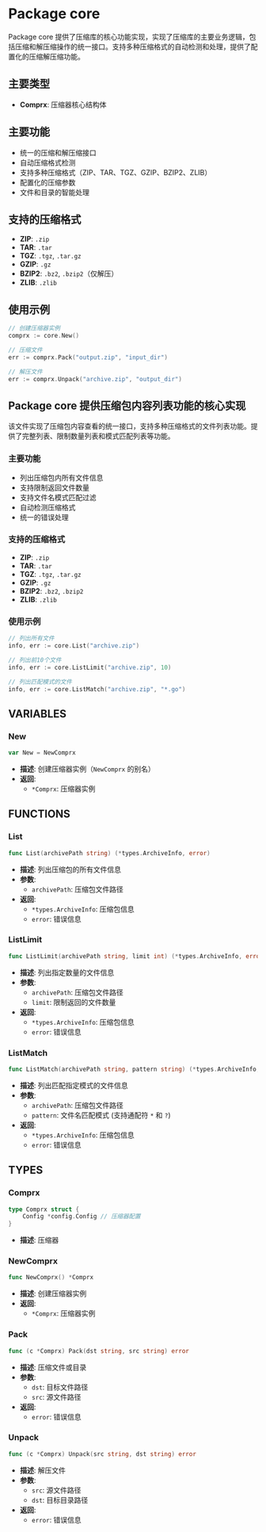 # Package core

Package core 提供了压缩库的核心功能实现，实现了压缩库的主要业务逻辑，包括压缩和解压缩操作的统一接口。支持多种压缩格式的自动检测和处理，提供了配置化的压缩解压缩功能。

## 主要类型

- **Comprx**: 压缩器核心结构体

## 主要功能

- 统一的压缩和解压缩接口
- 自动压缩格式检测
- 支持多种压缩格式（ZIP、TAR、TGZ、GZIP、BZIP2、ZLIB）
- 配置化的压缩参数
- 文件和目录的智能处理

## 支持的压缩格式

- **ZIP**: `.zip`
- **TAR**: `.tar`
- **TGZ**: `.tgz`, `.tar.gz`
- **GZIP**: `.gz`
- **BZIP2**: `.bz2`, `.bzip2`（仅解压）
- **ZLIB**: `.zlib`

## 使用示例

```go
// 创建压缩器实例
comprx := core.New()

// 压缩文件
err := comprx.Pack("output.zip", "input_dir")

// 解压文件
err := comprx.Unpack("archive.zip", "output_dir")
```

## Package core 提供压缩包内容列表功能的核心实现

该文件实现了压缩包内容查看的统一接口，支持多种压缩格式的文件列表功能。提供了完整列表、限制数量列表和模式匹配列表等功能。

### 主要功能

- 列出压缩包内所有文件信息
- 支持限制返回文件数量
- 支持文件名模式匹配过滤
- 自动检测压缩格式
- 统一的错误处理

### 支持的压缩格式

- **ZIP**: `.zip`
- **TAR**: `.tar`
- **TGZ**: `.tgz`, `.tar.gz`
- **GZIP**: `.gz`
- **BZIP2**: `.bz2`, `.bzip2`
- **ZLIB**: `.zlib`

### 使用示例

```go
// 列出所有文件
info, err := core.List("archive.zip")

// 列出前10个文件
info, err := core.ListLimit("archive.zip", 10)

// 列出匹配模式的文件
info, err := core.ListMatch("archive.zip", "*.go")
```

## VARIABLES

### New

```go
var New = NewComprx
```

- **描述**: 创建压缩器实例（`NewComprx` 的别名）
- **返回**:
  - `*Comprx`: 压缩器实例

## FUNCTIONS

### List

```go
func List(archivePath string) (*types.ArchiveInfo, error)
```

- **描述**: 列出压缩包的所有文件信息
- **参数**:
  - `archivePath`: 压缩包文件路径
- **返回**:
  - `*types.ArchiveInfo`: 压缩包信息
  - `error`: 错误信息

### ListLimit

```go
func ListLimit(archivePath string, limit int) (*types.ArchiveInfo, error)
```

- **描述**: 列出指定数量的文件信息
- **参数**:
  - `archivePath`: 压缩包文件路径
  - `limit`: 限制返回的文件数量
- **返回**:
  - `*types.ArchiveInfo`: 压缩包信息
  - `error`: 错误信息

### ListMatch

```go
func ListMatch(archivePath string, pattern string) (*types.ArchiveInfo, error)
```

- **描述**: 列出匹配指定模式的文件信息
- **参数**:
  - `archivePath`: 压缩包文件路径
  - `pattern`: 文件名匹配模式 (支持通配符 `*` 和 `?`)
- **返回**:
  - `*types.ArchiveInfo`: 压缩包信息
  - `error`: 错误信息

## TYPES

### Comprx

```go
type Comprx struct {
    Config *config.Config // 压缩器配置
}
```

- **描述**: 压缩器

### NewComprx

```go
func NewComprx() *Comprx
```

- **描述**: 创建压缩器实例
- **返回**:
  - `*Comprx`: 压缩器实例

### Pack

```go
func (c *Comprx) Pack(dst string, src string) error
```

- **描述**: 压缩文件或目录
- **参数**:
  - `dst`: 目标文件路径
  - `src`: 源文件路径
- **返回**:
  - `error`: 错误信息

### Unpack

```go
func (c *Comprx) Unpack(src string, dst string) error
```

- **描述**: 解压文件
- **参数**:
  - `src`: 源文件路径
  - `dst`: 目标目录路径
- **返回**:
  - `error`: 错误信息
